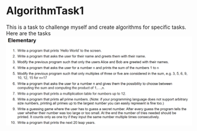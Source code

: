 # AlgorithmTask1

This is a task to challenge myself and create algorithms for specific tasks. Here are the tasks
![alt text](https://github.com/eman95/AlgorithmTask1/blob/master/Task%20List.png)
